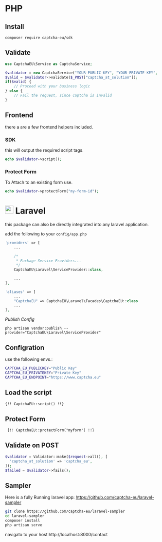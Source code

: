 # PHP

## Install

```
composer require captcha-eu/sdk
```


## Validate

```php
use CaptchaEU\Service as CaptchaService;

$validator = new CaptchaService("YOUR-PUBLIC-KEY", "YOUR-PRIVATE-KEY", "https://www.captcha.eu");
$valid = $validator->validate($_POST["captcha_at_solution"]);
if($valid) {
    // Proceed with your business logic
} else {
    // Fail the request, since captcha is invalid    
}
```

## Frontend 

there a are a few frontend helpers included.

### SDK 
this will output the required script tags.
```php 
echo $validator->script();
```

### Protect Form

To Attach to an existing form use.

```php
echo $validator->protectForm("my-form-id");
```


# <img src="https://wp.captcha.eu/wp-content/uploads/2023/10/1969px-Laravel.svg.png" height=27> Laravel
this package can also be directly integrated into any laravel application.


add the following to your `config/app.php`

```php
'providers' => [
    ...

    /*
     * Package Service Providers...
     */
    CaptchaEU\Laravel\ServiceProvider::class,

    ...
],

'aliases' => [
    ...
    "CaptchaEU" => CaptchaEU\Laravel\Facades\CaptchaEU::class
    ...
],
```

*Publish Config*

`php artisan vendor:publish --provider="CaptchaEU\Laravel\ServiceProvider"`


## Configration

use the following envs.:

```sh
CAPTCHA_EU_PUBLICKEY="Public Key"
CAPTCHA_EU_PRIVATEKEY="Private Key"
CAPTCHA_EU_ENDPOINT="https://www.captcha.eu"
```


## Load the script


```html
{!! CaptchaEU::script() !!}
```


## Protect Form

```html
 {!! CaptchaEU::protectForm("myform") !!}
```

## Validate on POST

```php
$validator = Validator::make($request->all(), [
  'captcha_at_solution' => 'captcha_eu',
]);
$failed = $validator->fails();
```


## Sampler
Here is a fully Running laravel app: https://github.com/captcha-eu/laravel-sampler


```sh
git clone https://github.com/captcha-eu/laravel-sampler
cd laravel-sampler
composer install
php artisan serve
```


navigato to your host http://localhost:8000/contact
